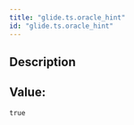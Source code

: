 ```yaml
---
title: "glide.ts.oracle_hint"
id: "glide.ts.oracle_hint"
---
```

## Description



## Value: 
```
true
```